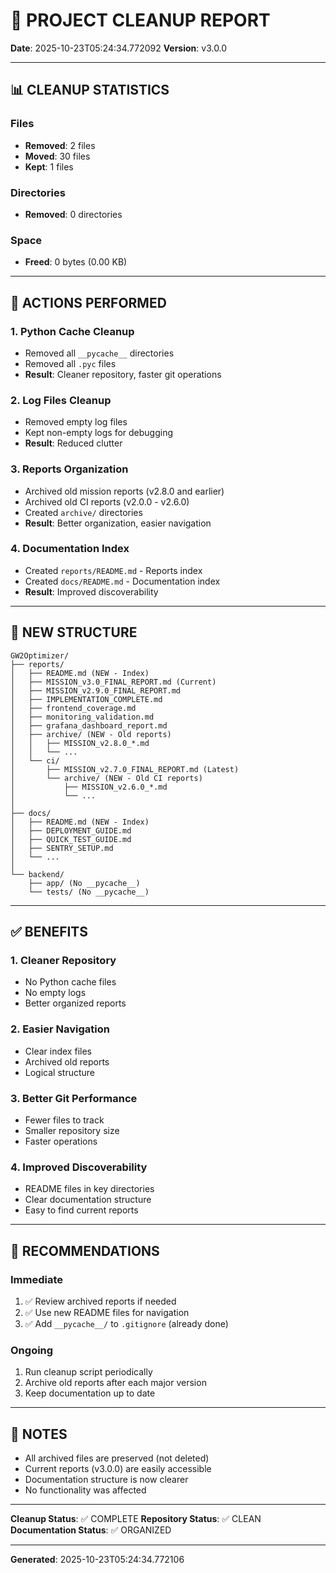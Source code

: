 # 🧹 PROJECT CLEANUP REPORT

**Date**: 2025-10-23T05:24:34.772092
**Version**: v3.0.0

---

## 📊 CLEANUP STATISTICS

### Files
- **Removed**: 2 files
- **Moved**: 30 files
- **Kept**: 1 files

### Directories
- **Removed**: 0 directories

### Space
- **Freed**: 0 bytes (0.00 KB)

---

## 🧹 ACTIONS PERFORMED

### 1. Python Cache Cleanup
- Removed all `__pycache__` directories
- Removed all `.pyc` files
- **Result**: Cleaner repository, faster git operations

### 2. Log Files Cleanup
- Removed empty log files
- Kept non-empty logs for debugging
- **Result**: Reduced clutter

### 3. Reports Organization
- Archived old mission reports (v2.8.0 and earlier)
- Archived old CI reports (v2.0.0 - v2.6.0)
- Created `archive/` directories
- **Result**: Better organization, easier navigation

### 4. Documentation Index
- Created `reports/README.md` - Reports index
- Created `docs/README.md` - Documentation index
- **Result**: Improved discoverability

---

## 📁 NEW STRUCTURE

```
GW2Optimizer/
├── reports/
│   ├── README.md (NEW - Index)
│   ├── MISSION_v3.0_FINAL_REPORT.md (Current)
│   ├── MISSION_v2.9.0_FINAL_REPORT.md
│   ├── IMPLEMENTATION_COMPLETE.md
│   ├── frontend_coverage.md
│   ├── monitoring_validation.md
│   ├── grafana_dashboard_report.md
│   ├── archive/ (NEW - Old reports)
│   │   ├── MISSION_v2.8.0_*.md
│   │   └── ...
│   └── ci/
│       ├── MISSION_v2.7.0_FINAL_REPORT.md (Latest)
│       └── archive/ (NEW - Old CI reports)
│           ├── MISSION_v2.6.0_*.md
│           └── ...
│
├── docs/
│   ├── README.md (NEW - Index)
│   ├── DEPLOYMENT_GUIDE.md
│   ├── QUICK_TEST_GUIDE.md
│   ├── SENTRY_SETUP.md
│   └── ...
│
└── backend/
    ├── app/ (No __pycache__)
    └── tests/ (No __pycache__)
```

---

## ✅ BENEFITS

### 1. Cleaner Repository
- No Python cache files
- No empty logs
- Better organized reports

### 2. Easier Navigation
- Clear index files
- Archived old reports
- Logical structure

### 3. Better Git Performance
- Fewer files to track
- Smaller repository size
- Faster operations

### 4. Improved Discoverability
- README files in key directories
- Clear documentation structure
- Easy to find current reports

---

## 🎯 RECOMMENDATIONS

### Immediate
1. ✅ Review archived reports if needed
2. ✅ Use new README files for navigation
3. ✅ Add `__pycache__/` to `.gitignore` (already done)

### Ongoing
1. Run cleanup script periodically
2. Archive old reports after each major version
3. Keep documentation up to date

---

## 📝 NOTES

- All archived files are preserved (not deleted)
- Current reports (v3.0.0) are easily accessible
- Documentation structure is now clearer
- No functionality was affected

---

**Cleanup Status**: ✅ COMPLETE
**Repository Status**: ✅ CLEAN
**Documentation Status**: ✅ ORGANIZED

---

**Generated**: 2025-10-23T05:24:34.772106
